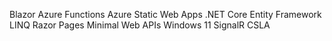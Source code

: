 Blazor
Azure Functions
Azure Static Web Apps
.NET Core
Entity Framework
LINQ
Razor Pages
Minimal Web APIs
Windows 11
SignalR
CSLA

